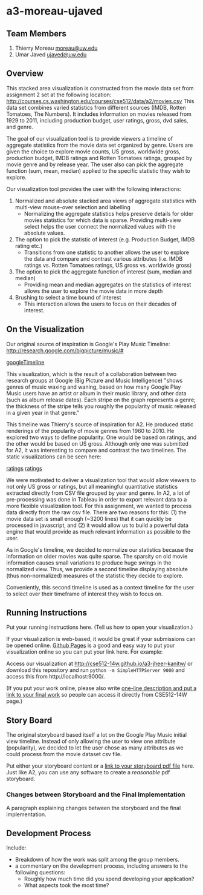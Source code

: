 a3-moreau-ujaved
===============

## Team Members

1. Thierry Moreau moreau@uw.edu
2. Umar Javed ujaved@uw.edu

## Overview

This stacked area visualization is constructed from the movie data set from assignment 2 set at the following location: http://courses.cs.washington.edu/courses/cse512/data/a2/movies.csv This data set combines varied statistics from different sources (IMDB, Rotten Tomatoes, The Numbers). It includes information on movies released from 1929 to 2011, including production budget, user ratings, gross, dvd sales, and genre. 

The goal of our visualization tool is to provide viewers a timeline of aggregate statistics from the movie data set organized by genre. Users are given the choice to explore movie counts, US gross, worldwide gross, production budget, IMDB ratings and Rotten Tomatoes ratings, grouped by movie genre and by release year. The user also can pick the aggregate function (sum, mean, median) applied to the specific statistic they wish to explore. 

Our visualization tool provides the user with the following interactions:
1. Normalized and absolute stacked area views of aggregate statistics with multi-view mouse-over selection and labelling
    - Normalizing the aggregate statistics helps preserve details for older movies statistics for which data is sparse. Providing multi-view select helps the user connect the normalized values with the absolute values.
2. The option to pick the statistic of interest (e.g. Production Budget, IMDB rating etc.)
    - Transitions from one statistic to another allows the user to explore the data and compare and contrast various attributes (i.e. IMDB ratings vs. Rotten Tomatoes ratings, US gross vs. worldwide gross)
3. The option to pick the aggregate function of interest (sum, median and median)
    - Providing mean and median aggregates on the statistics of interest allows the user to explore the movie data in more depth
4. Brushing to select a time bound of interest 
    - This interaction allows the users to focus on their decades of interest.

## On the Visualization

Our original source of inspiration is Google's Play Music Timeline: http://research.google.com/bigpicture/music/#

[googleTimeline](https://raw.github.com/CSE512-14W/a3-moreau-ujaved/master/figs/google_play_timeline.png)

This visualization, which is the result of a collaboration between two research groups at Google (Big Picture and Music Intelligence) "shows genres of music waxing and waning, based on how many Google Play Music users have an artist or album in their music library, and other data (such as album release dates). Each stripe on the graph represents a genre; the thickness of the stripe tells you roughly the popularity of music released in a given year in that genre."

This timeline was Thierry's source of inspiration for A2. He produced static renderings of the popularity of movie genres from 1960 to 2010. He explored two ways to define popularity. One would be based on ratings, and the other would be based on US gross. Although only one was submitted for A2, it was interesting to compare and contrast the two timelines. The static visualizations can be seen here: 

[ratings](https://raw.github.com/CSE512-14W/a3-moreau-ujaved/master/figs/A2-grossing.png)
[ratings](https://raw.github.com/CSE512-14W/a3-moreau-ujaved/master/figs/A2-rating.png)

We were motivated to deliver a visualization tool that would allow viewers to not only US gross or ratings, but all meaningful quantitative statistics extracted directly from CSV file grouped by year and genre. In A2, a lot of pre-processing was done in Tableau in order to export relevant data to a more flexible visualization tool. For this assignment, we wanted to process data directly from the raw csv file. There are two reasons for this: (1) the movie data set is small enough (~3200 lines) that it can quickly be processed in javascript, and (2) it would allow us to build a powerful data engine that would provide as much relevant information as possible to the user.

As in Google's timeline, we decided to normalize our statistics because the information on older movies was quite sparse. The sparsity on old movie information causes small variations to produce huge swings in the normalized view. Thus, we provide a second timeline displaying absolute (thus non-normalized) measures of the statistic they decide to explore.

Conveniently, this second timeline is used as a context timeline for the user to select over their timeframe of interest they wish to focus on.


## Running Instructions

Put your running instructions here.  (Tell us how to open your visualization.) 

If your visualization is web-based,  it would be great if your submissions can be opened online. [Github Pages](http://pages.github.com/) is a good and easy way to put your visualization online so you can put your link here.  For example:

Access our visualization at http://cse512-14w.github.io/a3-jheer-kanitw/ or download this repository and run `python -m SimpleHTTPServer 9000` and access this from http://localhost:9000/.

(If you put your work online, please also write [one-line description and put a link to your final work](http://note.io/1n3u46s) so people can access it directly from CSE512-14W page.)

## Story Board

The original storyboard based itself a lot on the Google Play Music initial view timeline. Instead of only allowing the user to view one attribute (popularity), we decided to let the user chose as many attributes as we could process from the movie dataset csv file. 

Put either your storyboard content or a [link to your storyboard pdf file](storyboard.pdf?raw=true) here.   Just like A2, you can use any software to create a *reasonable* pdf storyboard.

### Changes between Storyboard and the Final Implementation

A paragraph explaining changes between the storyboard and the final implementation.

## Development Process

Include:
- Breakdown of how the work was split among the group members. 
- a commentary on the development process, including answers to the following questions: 
  - Roughly how much time did you spend developing your application?
  - What aspects took the most time?
